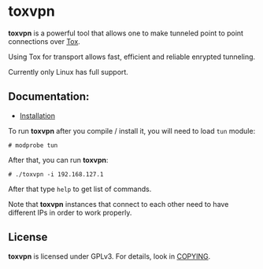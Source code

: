 toxvpn
======

**toxvpn** is a powerful tool that allows one to make tunneled point to point connections over [Tox](https://github.com/irungentoo/toxcore).

Using Tox for transport allows fast, efficient and reliable enrypted tunneling.

Currently only Linux has full support.


## Documentation:
* [Installation](INSTALL.md)


To run **toxvpn** after you compile / install it, you will need to load ``tun`` module:
```
# modprobe tun
```

After that, you can run **toxvpn**:
```
# ./toxvpn -i 192.168.127.1
```

After that type ``help`` to get list of commands.


Note that **toxvpn** instances that connect to each other need to have different IPs in order to work properly.


## License
**toxvpn** is licensed under GPLv3. For details, look in [COPYING](COPYING).
